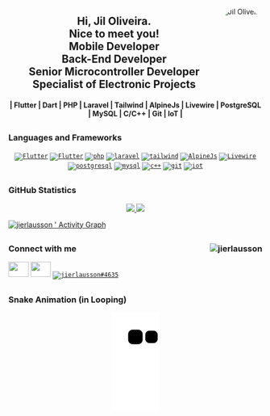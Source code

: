 <a href="https://github.com/jierlausson"><img align="right" alt="Jil Oliveira" height="175" style="border-radius:50px;" src="https://oticairis.dlwsolucoes.com.br/img/jil_pic.png"></a>
<h2 align="center" font size="4">Hi, Jil Oliveira.<br>Nice to meet you!<br>Mobile Developer<br>Back-End Developer<br>Senior Microcontroller Developer<br>Specialist of Electronic Projects</h2>
<h4 align="center">| Flutter | Dart | PHP | Laravel | Tailwind | AlpineJs | Livewire | PostgreSQL | MySQL | C/C++ | Git | IoT |</h4>
  
## <h3 align="left"> Languages and Frameworks</h3>
<p align="center">
  <code><a href="https://flutter.dev/" target="_blank"><img src="https://static-00.iconduck.com/assets.00/flutter-icon-413x512-4picx6vy.png" alt="Flutter" width="40" height="35"/></a></code>
  <code><a href="https://dart.dev/" target="_blank"><img src="https://static-00.iconduck.com/assets.00/dart-icon-511x512-jhyea1ft.png" alt="Flutter" width="40" height="35"/></a></code>
  <code><a href="https://www.php.net" target="_blank"><img src="https://static-00.iconduck.com/assets.00/file-type-php3-icon-512x244-tvylq4oi.png" alt="php" width="40" height="40"/></a></code>
  <code><a href="https://laravel.com/" target="_blank"><img src="https://static-00.iconduck.com/assets.00/laravel-icon-497x512-uwybstke.png" alt="laravel" width="40" height="35"/></a></code>
  <code><a href="https://tailwindcss.com/" target="_blank"><img src="https://www.vectorlogo.zone/logos/tailwindcss/tailwindcss-icon.svg" alt="tailwind" width="40" height="40"/></a></code>
  <code><a href="https://alpinejs.dev/" target="_blank"><img  alt="AlpineJs" src="https://www.markusantonwolf.com/topics/alpine-js/alpinejs-logo.svg" width="40" height="35"></a></code>
  <code><a href="https://livewire.laravel.com/" target="_blank"><img  alt="Livewire" src="https://laravel-livewire.com/img/underwater_jelly.svg" width="40" height="35"></a></code>
  <code><a href="https://www.postgresql.org" target="_blank"><img src="https://static-00.iconduck.com/assets.00/postgresql-icon-497x512-wlm3keth.png" alt="postgresql" width="40" height="35"/></a></code>
  <code><a href="https://www.mysql.com/" target="_blank"><img src="https://static-00.iconduck.com/assets.00/mysql-plain-wordmark-icon-512x266-mrkbw7cs.png" alt="mysql" width="40" height="40"/></a></code>
  <code><a href="https://cplusplus.com/" target="_blank"><img src="https://cdn-icons-png.flaticon.com/512/6132/6132222.png" alt="c++" width="40" height="40"/></a></code>
  <code><a href="https://git-scm.com/" target="_blank"><img src="https://static-00.iconduck.com/assets.00/git-icon-512x512-61zfmvxk.png" alt="git" width="40" height="40"/></a></code>
  <code><a href="https://aws.amazon.com/pt/what-is/iot/" target="_blank"><img src="https://static-00.iconduck.com/assets.00/iot-core-icon-505x512-6puc1zkq.png" alt="iot" width="40" height="40"/></a></code>
</p>
  
## <h3 align="left">GitHub Statistics</h3>
<p align="center">
  <a href="https://github.com/jierlausson">
    <img width="49.5%" src="https://github-readme-stats.vercel.app/api?username=jierlausson&show_icons=true&theme=nord&hide_border=true&include_all_commits=true&count_private=true" />
    <img width="49.5%" src="https://github-readme-streak-stats.herokuapp.com/?user=jierlausson&theme=nord&hide_border=true" />
  </a><br>
</p>

<a href="https://github.com/jierlausson">

![jierlausson ' Activity Graph](https://activity-graph.herokuapp.com/graph?username=jierlausson&custom_title=Jil%20Oliveira%20Contribution%20Graph&theme=nord&bg_color=2e3440&hide_border=true&line=7490ac&point=d8dee9)

</a>
  
## <h3 align="left"><span align="left">Connect with me</span> <a href="https://github.com/jierlausson"><img src="https://komarev.com/ghpvc/?username=jierlausson&label=Profile%20views&color=0e75b6&style=flat" alt="jierlausson" align="right"/></a></h3>
<p align="left">
  <code><a href="https://www.linkedin.com/in/jierlausson" target="_blank"><img src="https://raw.githubusercontent.com/rahuldkjain/github-profile-readme-generator/master/src/images/icons/Social/linked-in-alt.svg" height="30" width="40"></a></code>
  <code><a href="https://instagram.com/jierlausson.dev" target="_blank"><img src="https://raw.githubusercontent.com/rahuldkjain/github-profile-readme-generator/master/src/images/icons/Social/instagram.svg" height="30" width="40" /></a></code>
  <code><a href="https://discord.com/channels/@jierlausson#4635" target="_blank"><img src="https://raw.githubusercontent.com/rahuldkjain/github-profile-readme-generator/master/src/images/icons/Social/discord.svg" alt="jierlausson#4635" height="30" width="40" /></a></code>
</p>


## <h3 align="left">Snake Animation (in Looping)</h3>

<a href="https://github.com/jierlausson" align="center">

![Snake animation](https://github.com/jierlausson/jierlausson/blob/output/github-contribution-grid-snake.svg)

</a><br>


